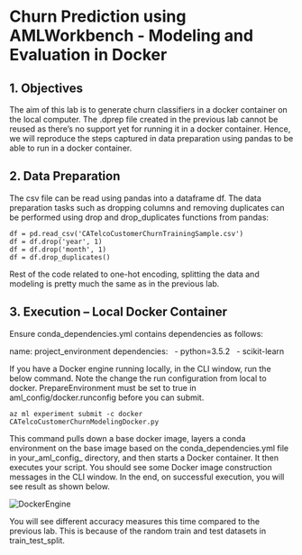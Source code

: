 # Churn Prediction using AMLWorkbench - Modeling and Evaluation in Docker

## 1. Objectives

The aim of this lab is to generate churn classifiers in a docker container on the local computer. The .dprep file created in the previous lab cannot be reused as there’s no support yet for running it in a docker container. Hence, we will reproduce the steps captured in data preparation using pandas to be able to run in a docker container.

## 2. Data Preparation

The csv file can be read using pandas into a dataframe df. The data preparation tasks such as dropping columns and removing duplicates can be performed using drop and drop_duplicates functions from pandas:

```
df = pd.read_csv('CATelcoCustomerChurnTrainingSample.csv')
df = df.drop('year', 1)
df = df.drop('month', 1)
df = df.drop_duplicates()
```
Rest of the code related to one-hot encoding, splitting the data and modeling is pretty much the same as in the previous lab.

## 3. Execution – Local Docker Container

Ensure conda_dependencies.yml contains dependencies as follows:

name: project_environment
dependencies:
  - python=3.5.2
  - scikit-learn

If you have a Docker engine running locally, in the CLI window, run the below command. Note the change the run configuration from local to docker. PrepareEnvironment must be set to true in aml_config/docker.runconfig before you can submit.

```
az ml experiment submit -c docker CATelcoCustomerChurnModelingDocker.py
```

This command pulls down a base docker image, layers a conda environment on the base image based on the conda_dependencies.yml file in your_aml_config_ directory, and then starts a Docker container. It then executes your script. You should see some Docker image construction messages in the CLI window. In the end, on successful execution, you will see result as shown below.

![DockerEngine](https://github.com/Azure/Vienna-Learning-Path/blob/master/Data%20Scientist/ChurnAnalytics/Labs/Images/DockerEngine.png)

You will see different accuracy measures this time compared to the previous lab. This is because of the random train and test datasets in train_test_split.
